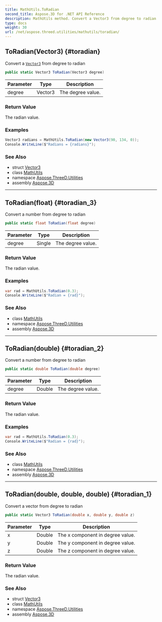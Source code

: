 ```yaml
---
title: MathUtils.ToRadian
second_title: Aspose.3D for .NET API Reference
description: MathUtils method. Convert a Vector3 from degree to radian
type: docs
weight: 30
url: /net/aspose.threed.utilities/mathutils/toradian/
---
```

## ToRadian(Vector3) {#toradian}

Convert a [`Vector3`](../../vector3/) from degree to radian

```csharp
public static Vector3 ToRadian(Vector3 degree)
```

| Parameter | Type | Description |
| --- | --- | --- |
| degree | Vector3 | The degree value. |

### Return Value

The radian value.

### Examples

```csharp
Vector3 radians = MathUtils.ToRadian(new Vector3(90, 134, 0));
Console.WriteLine($"Radians = {radians}");
```

### See Also

* struct [Vector3](../../vector3/)
* class [MathUtils](../)
* namespace [Aspose.ThreeD.Utilities](../../../aspose.threed.utilities/)
* assembly [Aspose.3D](../../../)

---

## ToRadian(float) {#toradian_3}

Convert a number from degree to radian

```csharp
public static float ToRadian(float degree)
```

| Parameter | Type | Description |
| --- | --- | --- |
| degree | Single | The degree value. |

### Return Value

The radian value.

### Examples

```csharp
var rad = MathUtils.ToRadian(0.3);
Console.WriteLine($"Radian = {rad}");
```

### See Also

* class [MathUtils](../)
* namespace [Aspose.ThreeD.Utilities](../../../aspose.threed.utilities/)
* assembly [Aspose.3D](../../../)

---

## ToRadian(double) {#toradian_2}

Convert a number from degree to radian

```csharp
public static double ToRadian(double degree)
```

| Parameter | Type | Description |
| --- | --- | --- |
| degree | Double | The degree value. |

### Return Value

The radian value.

### Examples

```csharp
var rad = MathUtils.ToRadian(0.3);
Console.WriteLine($"Radian = {rad}");
```

### See Also

* class [MathUtils](../)
* namespace [Aspose.ThreeD.Utilities](../../../aspose.threed.utilities/)
* assembly [Aspose.3D](../../../)

---

## ToRadian(double, double, double) {#toradian_1}

Convert a vector from degree to radian

```csharp
public static Vector3 ToRadian(double x, double y, double z)
```

| Parameter | Type | Description |
| --- | --- | --- |
| x | Double | The x component in degree value. |
| y | Double | The y component in degree value. |
| z | Double | The z component in degree value. |

### Return Value

The radian value.

### See Also

* struct [Vector3](../../vector3/)
* class [MathUtils](../)
* namespace [Aspose.ThreeD.Utilities](../../../aspose.threed.utilities/)
* assembly [Aspose.3D](../../../)


